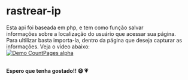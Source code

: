 # rastrear-ip

Esta api foi baseada em php, e tem como função salvar</br>
informações sobre a localização do usuário que acessar sua página.</br>
Para ultilizar basta importa-la, dentro da página que deseja capturar as</br>
informações. Veja o vídeo abaixo:</br>
[![Demo CountPages alpha](https://i.ytimg.com/vi/8Bw0Qq_IcIA/hqdefault.jpg?sqp=-oaymwEcCPYBEIoBSFXyq4qpAw4IARUAAIhCGAFwAcABBg==&rs=AOn4CLBymIrWMC8ayJe2NHMtVfK2SxzfhQ)](https://youtu.be/8Bw0Qq_IcIA)
</br></br>

<b>Espero que tenha gostado!! &#128516; &#128151;</b>
